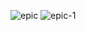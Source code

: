 ![epic](https://user-images.githubusercontent.com/84101827/183650185-153fd803-a843-4f4f-8516-9ba9c7785233.png)
![epic-1](https://user-images.githubusercontent.com/84101827/183650209-667f8f91-be6e-4cf0-aee6-c7fb68f38bdd.png)
